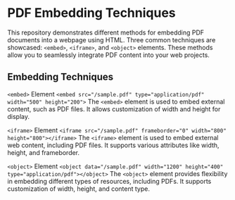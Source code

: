 # PDF Embedding Techniques
This repository demonstrates different methods for embedding PDF documents into a webpage using HTML. Three common techniques are showcased: `<embed>`, `<iframe>`, and `<object>` elements. These methods allow you to seamlessly integrate PDF content into your web projects.
## Embedding Techniques
`<embed>` Element
`<embed src="/sample.pdf" type="application/pdf" width="500" height="200">`
The `<embed>` element is used to embed external content, such as PDF files. It allows customization of width and height for display.

`<iframe>` Element
`<iframe src="/sample.pdf" frameborder="0" width="800" height="800"></iframe>`
The `<iframe>` element is used to embed external web content, including PDF files. It supports various attributes like width, height, and frameborder.

`<object>` Element
`<object data="/sample.pdf" width="1200" height="400" type="application/pdf"></object>`
The `<object>` element provides flexibility in embedding different types of resources, including PDFs. It supports customization of width, height, and content type.

